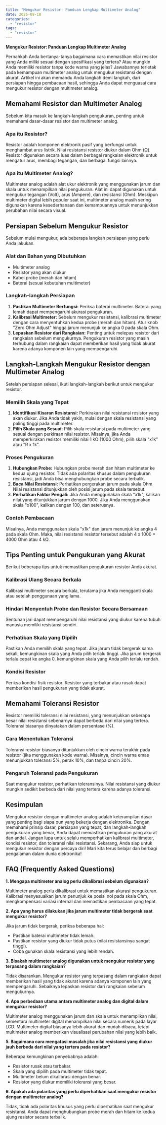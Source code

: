 ```yaml
---
title: "Mengukur Resistor: Panduan Lengkap Multimeter Analog"
date: 2025-09-18
categories: 
  - "resistor"
tags: 
  - "resistor"
---
```


**Mengukur Resistor: Panduan Lengkap Multimeter Analog**

Pernahkah Anda bertanya-tanya bagaimana cara memastikan nilai resistor yang Anda miliki sesuai dengan spesifikasi yang tertera? Atau mungkin Anda memiliki resistor tanpa kode warna yang jelas? Jawabannya terletak pada kemampuan multimeter analog untuk mengukur resistansi dengan akurat. Artikel ini akan memandu Anda langkah demi langkah, dari persiapan hingga pembacaan hasil, sehingga Anda dapat menguasai cara mengukur resistor dengan multimeter analog.

## Memahami Resistor dan Multimeter Analog

Sebelum kita masuk ke langkah-langkah pengukuran, penting untuk memahami dasar-dasar resistor dan multimeter analog.

### Apa itu Resistor?

Resistor adalah komponen elektronik pasif yang berfungsi untuk menghambat arus listrik. Nilai resistansi resistor diukur dalam Ohm (Ω). Resistor digunakan secara luas dalam berbagai rangkaian elektronik untuk mengatur arus, membagi tegangan, dan berbagai fungsi lainnya.

### Apa itu Multimeter Analog?

Multimeter analog adalah alat ukur elektronik yang menggunakan jarum dan skala untuk menampilkan nilai pengukuran. Alat ini dapat digunakan untuk mengukur tegangan (Volt), arus (Ampere), dan resistansi (Ohm). Meskipun multimeter digital lebih populer saat ini, multimeter analog masih sering digunakan karena kesederhanaan dan kemampuannya untuk menunjukkan perubahan nilai secara visual.

## Persiapan Sebelum Mengukur Resistor

Sebelum mulai mengukur, ada beberapa langkah persiapan yang perlu Anda lakukan.

### Alat dan Bahan yang Dibutuhkan

- Multimeter analog
- Resistor yang akan diukur
- Kabel probe (merah dan hitam)
- Baterai (sesuai kebutuhan multimeter)

### Langkah-langkah Persiapan

1. **Pastikan Multimeter Berfungsi:** Periksa baterai multimeter. Baterai yang lemah dapat mempengaruhi akurasi pengukuran.
2. **Kalibrasi Multimeter:** Sebelum mengukur resistansi, kalibrasi multimeter dengan cara menyentuhkan kedua probe (merah dan hitam). Atur knob "Zero Ohm Adjust" hingga jarum menunjuk ke angka 0 pada skala Ohm.
3. **Lepaskan Resistor dari Rangkaian:** Penting untuk melepas resistor dari rangkaian sebelum mengukurnya. Pengukuran resistor yang masih terhubung dalam rangkaian dapat memberikan hasil yang tidak akurat karena adanya komponen lain yang mempengaruhi.

## Langkah-Langkah Mengukur Resistor dengan Multimeter Analog

Setelah persiapan selesai, ikuti langkah-langkah berikut untuk mengukur resistor.

### Memilih Skala yang Tepat

1. **Identifikasi Kisaran Resistansi:** Perkirakan nilai resistansi resistor yang akan diukur. Jika Anda tidak yakin, mulai dengan skala resistansi yang paling tinggi pada multimeter.
2. **Pilih Skala yang Sesuai:** Pilih skala resistansi pada multimeter yang sesuai dengan perkiraan nilai resistor. Misalnya, jika Anda memperkirakan resistor memiliki nilai 1 kΩ (1000 Ohm), pilih skala "x1k" atau "R x 1k".

### Proses Pengukuran

1. **Hubungkan Probe:** Hubungkan probe merah dan hitam multimeter ke kedua ujung resistor. Tidak ada polaritas khusus dalam pengukuran resistansi, jadi Anda bisa menghubungkan probe secara terbalik.
2. **Baca Nilai Resistansi:** Perhatikan pergerakan jarum pada skala Ohm. Nilai resistansi ditunjukkan oleh posisi jarum pada skala tersebut.
3. **Perhatikan Faktor Pengali:** Jika Anda menggunakan skala "x1k", kalikan nilai yang ditunjukkan jarum dengan 1000. Jika Anda menggunakan skala "x100", kalikan dengan 100, dan seterusnya.

### Contoh Pembacaan

Misalnya, Anda menggunakan skala "x1k" dan jarum menunjuk ke angka 4 pada skala Ohm. Maka, nilai resistansi resistor tersebut adalah 4 x 1000 = 4000 Ohm atau 4 kΩ.

## Tips Penting untuk Pengukuran yang Akurat

Berikut beberapa tips untuk memastikan pengukuran resistor Anda akurat.

### Kalibrasi Ulang Secara Berkala

Kalibrasi multimeter secara berkala, terutama jika Anda mengganti skala atau setelah penggunaan yang lama.

### Hindari Menyentuh Probe dan Resistor Secara Bersamaan

Sentuhan jari dapat mempengaruhi nilai resistansi yang diukur karena tubuh manusia memiliki resistansi sendiri.

### Perhatikan Skala yang Dipilih

Pastikan Anda memilih skala yang tepat. Jika jarum tidak bergerak sama sekali, kemungkinan skala yang Anda pilih terlalu tinggi. Jika jarum bergerak terlalu cepat ke angka 0, kemungkinan skala yang Anda pilih terlalu rendah.

### Kondisi Resistor

Periksa kondisi fisik resistor. Resistor yang terbakar atau rusak dapat memberikan hasil pengukuran yang tidak akurat.

## Memahami Toleransi Resistor

Resistor memiliki toleransi nilai resistansi, yang menunjukkan seberapa besar nilai resistansi sebenarnya dapat berbeda dari nilai yang tertera. Toleransi biasanya dinyatakan dalam persentase (%).

### Cara Menentukan Toleransi

Toleransi resistor biasanya ditunjukkan oleh cincin warna terakhir pada resistor (jika menggunakan kode warna). Misalnya, cincin warna emas menunjukkan toleransi 5%, perak 10%, dan tanpa cincin 20%.

### Pengaruh Toleransi pada Pengukuran

Saat mengukur resistor, perhatikan toleransinya. Nilai resistansi yang diukur mungkin sedikit berbeda dari nilai yang tertera karena adanya toleransi.

## Kesimpulan

Mengukur resistor dengan multimeter analog adalah keterampilan dasar yang penting bagi siapa pun yang bekerja dengan elektronika. Dengan memahami prinsip dasar, persiapan yang tepat, dan langkah-langkah pengukuran yang benar, Anda dapat memastikan pengukuran yang akurat dan andal. Jangan lupa untuk selalu memperhatikan kalibrasi multimeter, kondisi resistor, dan toleransi nilai resistansi. Sekarang, Anda siap untuk mengukur resistor dengan percaya diri! Mari kita terus belajar dan berbagi pengalaman dalam dunia elektronika!

## FAQ (Frequently Asked Questions)

**1\. Mengapa multimeter analog perlu dikalibrasi sebelum digunakan?**

Multimeter analog perlu dikalibrasi untuk memastikan akurasi pengukuran. Kalibrasi menyesuaikan jarum penunjuk ke posisi nol pada skala Ohm, mengkompensasi variasi internal dan memastikan pembacaan yang tepat.

**2\. Apa yang harus dilakukan jika jarum multimeter tidak bergerak saat mengukur resistor?**

Jika jarum tidak bergerak, periksa beberapa hal:

- Pastikan baterai multimeter tidak lemah.
- Pastikan resistor yang diukur tidak putus (nilai resistansinya sangat tinggi).
- Coba gunakan skala resistansi yang lebih rendah.

**3\. Bisakah multimeter analog digunakan untuk mengukur resistor yang terpasang dalam rangkaian?**

Tidak disarankan. Mengukur resistor yang terpasang dalam rangkaian dapat memberikan hasil yang tidak akurat karena adanya komponen lain yang mempengaruhi. Sebaiknya lepaskan resistor dari rangkaian sebelum mengukurnya.

**4\. Apa perbedaan utama antara multimeter analog dan digital dalam mengukur resistor?**

Multimeter analog menggunakan jarum dan skala untuk menampilkan nilai, sementara multimeter digital menampilkan nilai secara numerik pada layar LCD. Multimeter digital biasanya lebih akurat dan mudah dibaca, tetapi multimeter analog memberikan visualisasi perubahan nilai yang lebih baik.

**5\. Bagaimana cara mengatasi masalah jika nilai resistansi yang diukur jauh berbeda dari nilai yang tertera pada resistor?**

Beberapa kemungkinan penyebabnya adalah:

- Resistor rusak atau terbakar.
- Skala yang dipilih pada multimeter tidak tepat.
- Multimeter belum dikalibrasi dengan benar.
- Resistor yang diukur memiliki toleransi yang besar.

**6\. Apakah ada polaritas yang perlu diperhatikan saat mengukur resistor dengan multimeter analog?**

Tidak, tidak ada polaritas khusus yang perlu diperhatikan saat mengukur resistansi. Anda dapat menghubungkan probe merah dan hitam ke kedua ujung resistor secara terbalik.
